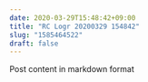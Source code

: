 ```yaml
---
date: 2020-03-29T15:48:42+09:00
title: "RC Logr 20200329 154842"
slug: "1585464522"
draft: false
---
```


Post content in markdown format
